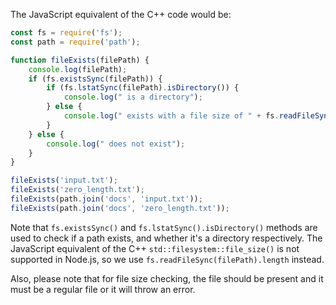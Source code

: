  The JavaScript equivalent of the C++ code would be:

```JavaScript
const fs = require('fs');
const path = require('path');

function fileExists(filePath) {
    console.log(filePath);
    if (fs.existsSync(filePath)) {
        if (fs.lstatSync(filePath).isDirectory()) {
            console.log(" is a directory");
        } else {
            console.log(" exists with a file size of " + fs.readFileSync(filePath).length + " bytes.");
        }
    } else {
        console.log(" does not exist");
    }
}

fileExists('input.txt');
fileExists('zero_length.txt');
fileExists(path.join('docs', 'input.txt'));
fileExists(path.join('docs', 'zero_length.txt'));
```
Note that `fs.existsSync()` and `fs.lstatSync().isDirectory()` methods are used to check if a path exists, and whether it's a directory respectively. The JavaScript equivalent of the C++ `std::filesystem::file_size()` is not supported in Node.js, so we use `fs.readFileSync(filePath).length` instead. 

Also, please note that for file size checking, the file should be present and it must be a regular file or it will throw an error.
